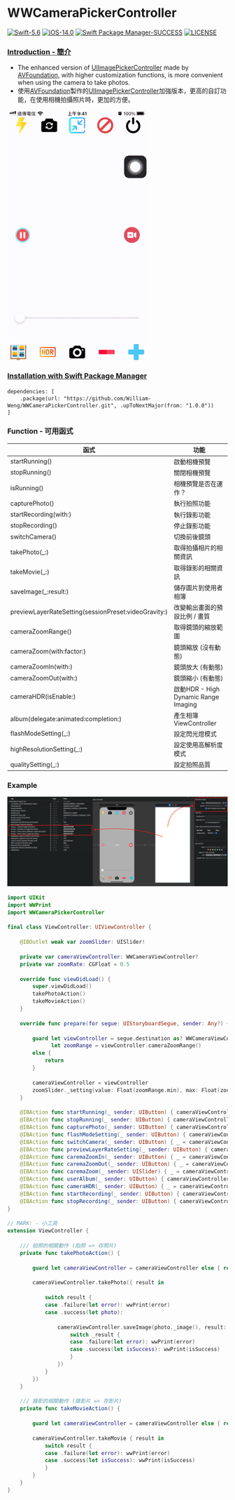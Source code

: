 # WWCameraPickerController
[![Swift-5.6](https://img.shields.io/badge/Swift-5.6-orange.svg?style=flat)](https://developer.apple.com/swift/) [![iOS-14.0](https://img.shields.io/badge/iOS-14.0-pink.svg?style=flat)](https://developer.apple.com/swift/) [![Swift Package Manager-SUCCESS](https://img.shields.io/badge/Swift_Package_Manager-SUCCESS-blue.svg?style=flat)](https://developer.apple.com/swift/) [![LICENSE](https://img.shields.io/badge/LICENSE-MIT-yellow.svg?style=flat)](https://developer.apple.com/swift/)

### [Introduction - 簡介](https://swiftpackageindex.com/William-Weng)
- The enhanced version of [UIImagePickerController](https://medium.com/彼得潘的試煉-勇者的-100-道-swift-ios-app-謎題/77-搭配-uiimagepickercontroller-選照片-ed2b2423b7a9) made by [AVFoundation](https://www.appcoda.com.tw/avfoundation-camera-app/), with higher customization functions, is more convenient when using the camera to take photos.
- 使用[AVFoundation](https://www.appcoda.com.tw/avfoundation-camera-app/)製作的[UIImagePickerController](https://medium.com/彼得潘的試煉-勇者的-100-道-swift-ios-app-謎題/77-搭配-uiimagepickercontroller-選照片-ed2b2423b7a9)加強版本，更高的自訂功能，在使用相機拍攝照片時，更加的方便。

![](./Example.gif)

### [Installation with Swift Package Manager](https://medium.com/彼得潘的-swift-ios-app-開發問題解答集/使用-spm-安裝第三方套件-xcode-11-新功能-2c4ffcf85b4b)
```
dependencies: [
    .package(url: "https://github.com/William-Weng/WWCameraPickerController.git", .upToNextMajor(from: "1.0.0"))
]
```

### Function - 可用函式
|函式|功能|
|-|-|
|startRunning()|啟動相機預覽|
|stopRunning()|關閉相機預覽|
|isRunning()|相機預覽是否在運作？|
|capturePhoto()|執行拍照功能|
|startRecording(with:)|執行錄影功能|
|stopRecording()|停止錄影功能|
|switchCamera()|切換前後鏡頭|
|takePhoto(_:)|取得拍攝相片的相關資訊|
|takeMovie(_:)|取得錄影的相關資訊|
|saveImage(_:result:)|儲存圖片到使用者相簿|
|previewLayerRateSetting(sessionPreset:videoGravity:)|改變輸出畫面的預設比例 / 畫質|
|cameraZoomRange()|取得鏡頭的縮放範圍|
|cameraZoom(with:factor:)|鏡頭縮放 (沒有動態)|
|cameraZoomIn(with:)|鏡頭放大 (有動態)|
|cameraZoomOut(with:)|鏡頭縮小 (有動態)|
|cameraHDR(isEnable:)|啟動HDR - High Dynamic Range Imaging|
|album(delegate:animated:completion:)|產生相簿ViewController|
|flashModeSetting(_:)|設定閃光燈模式|
|highResolutionSetting(_:)|設定使用高解析度模式|
|qualitySetting(_:)|設定拍照品質|

### Example
![](./IBDesignable.png)

```swift
import UIKit
import WWPrint
import WWCameraPickerController

final class ViewController: UIViewController {
    
    @IBOutlet weak var zoomSlider: UISlider!
    
    private var cameraViewController: WWCameraViewController?
    private var zoomRate: CGFloat = 0.5
    
    override func viewDidLoad() {
        super.viewDidLoad()
        takePhotoAction()
        takeMovieAction()
    }
    
    override func prepare(for segue: UIStoryboardSegue, sender: Any?) {
        
        guard let viewController = segue.destination as? WWCameraViewController,
              let zoomRange = viewController.cameraZoomRange()
        else {
            return
        }
        
        cameraViewController = viewController
        zoomSlider._setting(value: Float(zoomRange.min), max: Float(zoomRange.max), min: Float(zoomRange.min), isContinuous: true)
    }
    
    @IBAction func startRunning(_ sender: UIButton) { cameraViewController?.startRunning() }
    @IBAction func stopRunning(_ sender: UIButton) { cameraViewController?.stopRunning() }
    @IBAction func capturePhoto(_ sender: UIButton) { cameraViewController?.capturePhoto() }
    @IBAction func flashModeSetting(_ sender: UIButton) { cameraViewController?.flashModeSetting(.on) }
    @IBAction func switchCamera(_ sender: UIButton) { _ = cameraViewController?.switchCamera() }
    @IBAction func previewLayerRateSetting(_ sender: UIButton) { cameraViewController?.previewLayerRateSetting(sessionPreset: .photo, videoGravity: .resizeAspect) }
    @IBAction func caremaZoomIn(_ sender: UIButton) { _ = cameraViewController?.cameraZoomIn(with: 0.5) }
    @IBAction func caremaZoomOut(_ sender: UIButton) { _ = cameraViewController?.cameraZoomOut(with: 0.5) }
    @IBAction func caremaZoom(_ sender: UISlider) { _ = cameraViewController?.cameraZoom(with: 0.5, factor: CGFloat(sender.value)) }
    @IBAction func userAlbum(_ sender: UIButton) { cameraViewController?.album() }
    @IBAction func cameraHDR(_ sender: UIButton) { _ = cameraViewController?.cameraHDR(isEnable: false) }
    @IBAction func startRecording(_ sender: UIButton) { cameraViewController?.startRecording(with: 3) }
    @IBAction func stopRecording(_ sender: UIButton) { cameraViewController?.stopRecording() }
}

// MARK: - 小工具
extension ViewController {
    
    /// 拍照的相關動作 (拍照 => 存照片)
    private func takePhotoAction() {
        
        guard let cameraViewController = cameraViewController else { return }
        
        cameraViewController.takePhoto({ result in
            
            switch result {
            case .failure(let error): wwPrint(error)
            case .success(let photo):
                
                cameraViewController.saveImage(photo._image(), result: { _result in
                    switch _result {
                    case .failure(let error): wwPrint(error)
                    case .success(let isSuccess): wwPrint(isSuccess)
                    }
                })
            }
        })
    }
    
    /// 錄影的相關動作 (錄影片 => 存影片)
    private func takeMovieAction() {
        
        guard let cameraViewController = cameraViewController else { return }
        
        cameraViewController.takeMovie { result in
            switch result {
            case .failure(let error): wwPrint(error)
            case .success(let isSuccess): wwPrint(isSuccess)
            }
        }
    }
}
```
